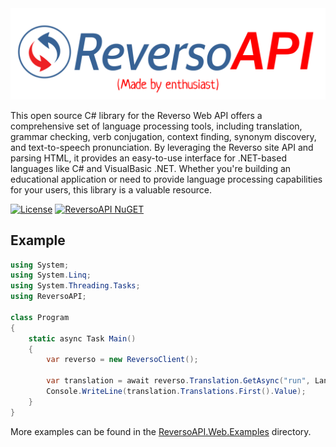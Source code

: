 <img src="https://github.com/mtokar3v/ReversoAPI-NET/blob/master/ReversoAPI.Docs/Static/Images/Title.jpg">

This open source C# library for the Reverso Web API offers a comprehensive set of language processing tools, including translation, grammar checking, verb conjugation, context finding, synonym discovery, and text-to-speech pronunciation. By leveraging the Reverso site API and parsing HTML, it provides an easy-to-use interface for .NET-based languages like C# and VisualBasic .NET. Whether you're building an educational application or need to provide language processing capabilities for your users, this library is a valuable resource.

[![License](https://img.shields.io/github/license/JohnnyCrazy/SpotifyAPI-NET?style=flat-square)](./LICENSE)
[![ReversoAPI NuGET](https://img.shields.io/nuget/vpre/ReversoAPI?label=ReversoAPI&style=flat-square)](https://www.nuget.org/packages/ReversoAPI/)
## Example

```csharp
using System;
using System.Linq;
using System.Threading.Tasks;
using ReversoAPI;

class Program
{
    static async Task Main()
    {
        var reverso = new ReversoClient();

        var translation = await reverso.Translation.GetAsync("run", Language.English, Language.Russian);
        Console.WriteLine(translation.Translations.First().Value);
    }
}
```
    
More examples can be found in the [ReversoAPI.Web.Examples](https://github.com/mtokar3v/ReversoAPI-NET/tree/master/ReversoAPI.Web.Examples)  directory.
